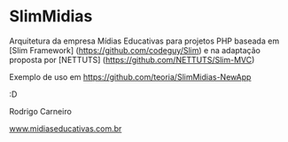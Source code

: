 SlimMidias
==========

Arquitetura da empresa Mídias Educativas para projetos PHP baseada em [Slim Framework] (https://github.com/codeguy/Slim) e na adaptação proposta por [NETTUTS] (https://github.com/NETTUTS/Slim-MVC)


Exemplo de uso em  https://github.com/teoria/SlimMidias-NewApp

:D

Rodrigo Carneiro

www.midiaseducativas.com.br
